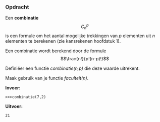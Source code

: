 ### Opdracht
Een **combinatie** $$C_n^p$$ is een formule om het aantal mogelijke trekkingen van *p* elementen uit *n* elementen te berekenen (zie kansrekenen hoofdstuk 1). 

Een combinatie wordt berekend door de formule $$\frac{n!}{p!(n-p)!}$$

Definiëer een functie *combinatie(n,p)* die deze waarde uitrekent.

Maak gebruik van je functie *faculteit(n)*.


**Invoer:**

    >>>combinatie(7,2)


**Uitvoer:**

    21

